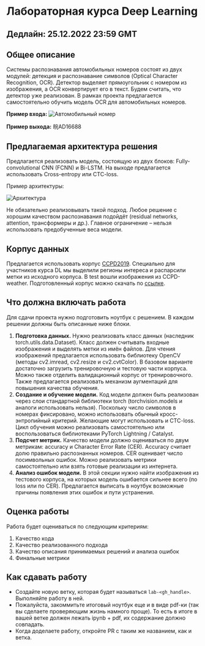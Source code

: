 # Лабораторная курса Deep Learning

## Дедлайн: 25.12.2022 23:59 GMT

## Общее описание
Системы распознавания автомобильных номеров состоят из двух модулей: детекция и распознавание символов (Optical Character Recognition, OCR). Детектор выделяет прямоугольник с номером из изображения, а OCR конвертирует его в текст. Будем считать, что детектор уже реализован. В рамках проекта предлагается самостоятельно обучить модель OCR для автомобильных номеров.

**Пример входа:** 
![Автомобильный номер](https://algocode.ru/files/course_dlfall22/number.png)

**Пример выхода:** 皖AD16688

## Предлагаемая архитектура решения
Предлагается реализовать модель, состоящую из двух блоков: Fully-convolutional CNN (FCNN) и Bi-LSTM. На выходе предлагается использовать Cross-entropy или CTC-loss. 

Пример архитектуры:

![Архитектура](https://algocode.ru/files/course_dlfall22/architecture.png)

Не обязательно реализовывать такой подход. Любое решение с хорошим качеством распознавания подойдёт (residual networks, attention, трансформеры и др.). Главное ограничение – нельзя использовать предобученные веса модели.

## Корпус данных
Предлагается использовать корпус [CCPD2019](https://github.com/detectRecog/CCPD). Специально для участников курса DL мы выделили регионы интереса и распарсили метки из исходного корпуса. В test вошли изображения из CCPD-weather. Подготовленный корпус можно скачать по [ссылке](https://disk.yandex.ru/d/adjYzzNayB1pag).

## Что должна включать работа
Для сдачи проекта нужно подготовить ноутбук с решением. В каждом решении должны быть описанные ниже блоки.
1. **Подготовка данных.** Нужно реализовать класс данных (наследник torch.utils.data.Dataset). Класс должен считывать входные изображения и выделять метки из имён файлов. Для чтения изображений предлагается использовать библиотеку OpenCV (методы cv2.imread, cv2.resize и cv2.cvtColor). В базовом варианте достаточно загрузить тренировочную и тестовую части корпуса. Можно также отделить валидационный корпус от тренировочного. Также предлагается реализовать механизм аугментаций для повышения качества обучения.
2. **Создание и обучение модели.** Код модели должен быть реализован через слои стандартной библиотеки torch (torchvision.models и аналоги использовать нельзя). Поскольку число символов в номерах фиксировано, можно использовать обычный кросс-энтропийный критерий. Желающие могут использовать и CTC-loss. Цикл обучения можно реализовать самостоятельно или воспользоваться библиотеками PyTorch Lightning / Catalyst.
3. **Подсчет метрик.** Качество модели должно оцениваться по двум метрикам: accuracy и Character Error Rate (CER). Accuracy считает долю правильно распознанных номеров. CER оценивает число посимвольных ошибок. Можно реализовать метрики самостоятельно или взять готовые реализации из интернета.
4. **Анализ ошибок модели.** В этой секции нужно найти изображения из тестового корпуса, на которых модель ошибается сильнее всего (по loss или по CER). Предлагается выписать в ноутбук возможные причины появления этих ошибок и пути устранения.

## Оценка работы
Работа будет оцениваться по следующим критериям:
1. Качество кода
2. Качество реализованного подхода
3. Качество описания принимаемых решений и анализа ошибок
4. Финальные метрики

## Как сдавать работу
- Создайте новую ветку, которая будет называться `lab-<gh_handle>`. Выполняйте работу в ней.
- Пожалуйста, закоммитьте итоговый ноутбук еще и в виде pdf-ки (так вы сделаете проверяющим жизнь намного проще). То есть в итоге в вашей ветке должен лежать ipynb + pdf, их содержание должно совпадать.
- Когда доделаете работу, откройте PR с таким же названием, как и ветка.
